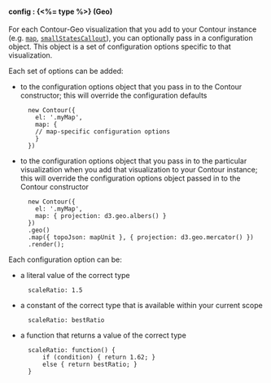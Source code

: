 #### **config** : {<%= type %>} (Geo)

For each Contour-Geo visualization that you add to your Contour instance (e.g. [`map`](#map), [`smallStatesCallout`](#smallStatesCallout)), you can optionally pass in a configuration object. This object is a set of configuration options specific to that visualization.

Each set of options can be added:

* to the configuration options object that you pass in to the Contour constructor; this will override the configuration defaults

		new Contour({
	      el: '.myMap',
	      map: {
	      // map-specific configuration options
	      }
	    })

* to the configuration options object that you pass in to the particular visualization when you add that visualization to your Contour instance; this will override the configuration options object passed in to the Contour constructor

		new Contour({
		  el: '.myMap',
		  map: { projection: d3.geo.albers() }
		})
		.geo()
		.map({ topoJson: mapUnit }, { projection: d3.geo.mercator() })
		.render();

Each configuration option can be:

* a literal value of the correct type

		scaleRatio: 1.5

* a constant of the correct type that is available within your current scope

		scaleRatio: bestRatio

* a function that returns a value of the correct type

		scaleRatio: function() {
			if (condition) { return 1.62; }
			else { return bestRatio; }
		}

